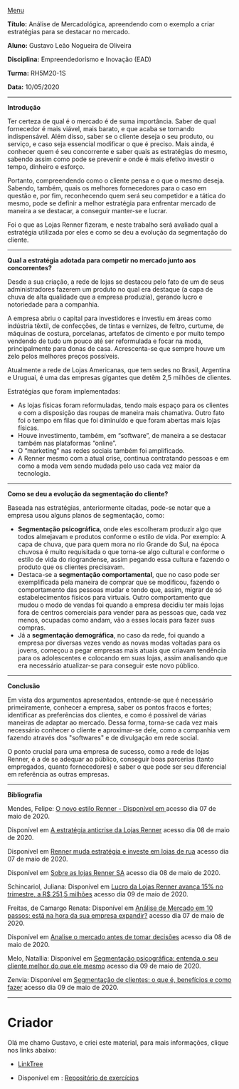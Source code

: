 [Menu](../README.md)

**Título:** Análise de Mercadológica, apreendendo com o exemplo  a criar estratégias para se destacar no mercado.

**Aluno:** Gustavo Leão Nogueira de Oliveira

**Disciplina:**  Empreendedorismo e Inovação (EAD)

**Turma:** RH5M20-1S

**Data:** 10/05/2020

***
**Introdução**

Ter certeza de qual é o mercado é de suma importância. Saber de qual fornecedor é mais viável, mais barato, e que acaba se tornando indispensável. Além disso, saber se o cliente deseja o seu produto, ou serviço, e caso seja essencial modificar o que é preciso. Mais ainda, é conhecer quem é seu concorrente e saber quais as estratégias do mesmo, sabendo assim como pode se prevenir e onde é mais efetivo investir o tempo, dinheiro e esforço.

Portanto, compreendendo como o cliente pensa e o que o mesmo deseja. Sabendo, também, quais os melhores fornecedores para o caso em questão e, por fim, reconhecendo quem será seu competidor e a tática do mesmo, pode se definir a melhor estratégia para enfrentar mercado de maneira a se destacar, a conseguir manter-se e lucrar.

Foi o que as Lojas Renner fizeram, e neste trabalho será avaliado qual a estratégia utilizada por eles e como se deu a evolução da segmentação do cliente.

***
**Qual a estratégia adotada para competir no mercado junto aos concorrentes?**

Desde a sua criação, a rede de lojas se destacou pelo fato de um de seus administradores fazerem um produto no qual era destaque (a capa de chuva de alta qualidade que a empresa produzia), gerando lucro e notoriedade para a companhia.

A empresa abriu o capital para investidores e investiu em áreas como indústria têxtil, de confecções, de tintas e vernizes, de feltro, curtume, de máquinas de costura, porcelanas, artefatos de cimento e por muito tempo vendendo de tudo um pouco até ser reformulada e focar na moda, principalmente para donas de casa. Acrescenta-se que sempre houve um zelo pelos melhores preços possíveis.

Atualmente a rede de Lojas Americanas, que tem sedes no Brasil, Argentina e Uruguai, é uma das empresas gigantes que detêm 2,5 milhões de clientes.

Estratégias que foram implementadas:

* As lojas físicas foram reformuladas, tendo mais espaço para os clientes e com a disposição das roupas de maneira mais chamativa. Outro fato foi o tempo em filas que foi diminuído e que foram abertas mais lojas físicas.
* Houve investimento, também, em “software”, de maneira a se destacar também nas plataformas “online”.
* O “marketing” nas redes sociais também foi amplificado.
* A Renner mesmo com a atual crise, continua contratando pessoas e em como a moda vem sendo mudada pelo uso cada vez maior da tecnologia.

***
**Como se deu a evolução da segmentação do cliente?**

Baseada nas estratégias, anteriormente citadas, pode-se notar que a empresa usou alguns planos de segmentação, como:

* **Segmentação psicográfica**, onde eles escolheram produzir algo que todos almejavam e produtos conforme o estilo de vida. Por exemplo: A capa de chuva, que para quem mora no rio Grande do Sul, na época chuvosa é muito requisitada o que torna-se algo cultural e conforme o estilo de vida do riograndense, assim pegando essa cultura e fazendo o produto que os clientes precisavam.
* Destaca-se a **segmentação comportamental**, que no caso pode ser exemplificada pela maneira de comprar que se modificou, fazendo o comportamento das pessoas mudar e tendo que, assim, migrar de só estabelecimentos físicos para virtuais. Outro comportamento que mudou o modo de vendas foi quando a empresa decidiu ter mais lojas fora de centros comerciais para vender para as pessoas que, cada vez menos, ocupadas como andam, vão a esses locais para fazer suas compras.
* Já a **segmentação demográfica**, no caso da rede, foi quando a empresa por diversas vezes vendo as novas modas voltadas para os jovens, começou a pegar empresas mais atuais que criavam tendência para os adolescentes e colocando em suas lojas, assim analisando que era necessário atualizar-se para conseguir este novo público.

***
**Conclusão**

Em vista dos argumentos apresentados, entende-se que é necessário primeiramente, conhecer a empresa, saber os pontos fracos e fortes; identificar as preferências dos clientes, e como é possível de várias maneiras de adaptar ao mercado. Dessa forma, torna-se cada vez mais necessário conhecer o cliente e aproximar-se dele, como a companhia vem fazendo através dos "softwares" e de divulgação em rede social.

O ponto crucial para uma empresa de sucesso, como a rede de lojas Renner, é a de se adequar ao público, conseguir boas parcerias (tanto empregados, quanto fornecedores) e saber o que pode ser seu diferencial em referência as outras empresas.  

***
**Bibliografia**

Mendes, Felipe: [O novo estilo Renner - Disponível em ](https://www.istoedinheiro.com.br/o-novo-estilo-renner/) acesso dia 07 de maio de 2020.

Disponível em [A estratégia anticrise da Lojas Renner](https://www.youtube.com/watch?v=XNY_ny27fhQ) acesso dia 08 de maio de 2020.

Disponível em [Renner muda estratégia e investe em lojas de rua](https://exame.abril.com.br/negocios/renner-muda-estrategia-investe-lojas-rua-555681/)  acesso dia 07 de maio de 2020.

Disponível em  [Sobre as lojas Renner SA](http://www.lojasrenner.com.br/institucional;jsessionid=Ls7bXR2NQv2W7SWjcyY3gN8BSGpdKsvGDdMPYGnbywLTBnJjpyTr!1017632556/)   acesso dia 08 de maio de 2020.

Schincariol, Juliana: Disponível em [Lucro da Lojas Renner avança 15% no trimestre, a R$ 251,5 milhões](http://g1.globo.com/economia/negocios/noticia/2016/02/lucro-da-lojas-renner-avanca-15-no-trimestre-r-2515-milhoes.html)  acesso dia 09 de maio de 2020.

Freitas, de Camargo Renata: Disponível em [Análise de Mercado em 10 passos: está na hora da sua empresa expandir?](https://www.treasy.com.br/blog/analise-de-mercado/) acesso dia 07 de maio de 2020.

Disponível em [Analise o mercado antes de tomar decisões](https://www.sebrae.com.br/sites/PortalSebrae/artigos/analise-o-mercado-antes-de-tomar-decisoes,500d7e0805b1a410VgnVCM1000003b74010aRCRD) acesso dia 08 de maio de 2020.

Melo, Natallia: Disponível em [Segmentação psicográfica: entenda o seu cliente melhor do que ele mesmo](https://klickpages.com.br/blog/segmentacao-psicografica/) acesso dia 09 de maio de 2020.

Zenvia: Disponível em [Segmentação de clientes: o que é, benefícios e como fazer](https://www.zenvia.com/blog/segmentacao-de-clientes-o-que-e-beneficios-e-como-fazer) acesso dia 09 de maio de 2020.

***

# Criador
Olá me chamo Gustavo, e criei este material, para mais informações, clique nos links abaixo:

* [LinkTree](https://www.linktree.com.br/gusleaooliveira)


* Disponível em : [Repositório de exercícios](https://gusleaooliveira.github.io/posts/)


<script data-ad-client="ca-pub-3232624848043560" async src="https://pagead2.googlesyndication.com/pagead/js/adsbygoogle.js"></script>
